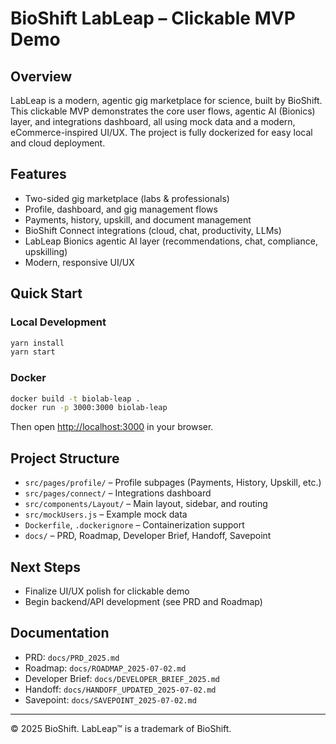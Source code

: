 # BioShift LabLeap – Clickable MVP Demo

## Overview
LabLeap is a modern, agentic gig marketplace for science, built by BioShift. This clickable MVP demonstrates the core user flows, agentic AI (Bionics) layer, and integrations dashboard, all using mock data and a modern, eCommerce-inspired UI/UX. The project is fully dockerized for easy local and cloud deployment.

## Features
- Two-sided gig marketplace (labs & professionals)
- Profile, dashboard, and gig management flows
- Payments, history, upskill, and document management
- BioShift Connect integrations (cloud, chat, productivity, LLMs)
- LabLeap Bionics agentic AI layer (recommendations, chat, compliance, upskilling)
- Modern, responsive UI/UX

## Quick Start

### Local Development
```sh
yarn install
yarn start
```

### Docker
```sh
docker build -t biolab-leap .
docker run -p 3000:3000 biolab-leap
```

Then open [http://localhost:3000](http://localhost:3000) in your browser.

## Project Structure
- `src/pages/profile/` – Profile subpages (Payments, History, Upskill, etc.)
- `src/pages/connect/` – Integrations dashboard
- `src/components/Layout/` – Main layout, sidebar, and routing
- `src/mockUsers.js` – Example mock data
- `Dockerfile`, `.dockerignore` – Containerization support
- `docs/` – PRD, Roadmap, Developer Brief, Handoff, Savepoint

## Next Steps
- Finalize UI/UX polish for clickable demo
- Begin backend/API development (see PRD and Roadmap)

## Documentation
- PRD: `docs/PRD_2025.md`
- Roadmap: `docs/ROADMAP_2025-07-02.md`
- Developer Brief: `docs/DEVELOPER_BRIEF_2025.md`
- Handoff: `docs/HANDOFF_UPDATED_2025-07-02.md`
- Savepoint: `docs/SAVEPOINT_2025-07-02.md`

---

© 2025 BioShift. LabLeap™ is a trademark of BioShift.

